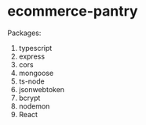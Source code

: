 # ecommerce-pantry

Packages:
1. typescript
2. express
3. cors
4. mongoose
5. ts-node
6. jsonwebtoken
7. bcrypt
8. nodemon
9. React

